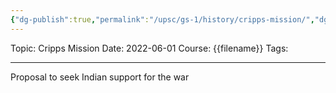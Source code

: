 ```yaml
---
{"dg-publish":true,"permalink":"/upsc/gs-1/history/cripps-mission/","dgHomeLink":true,"dgPassFrontmatter":false}
---
```


Topic: Cripps Mission
Date: 2022-06-01
Course: {{filename}}
Tags: 

---



Proposal to seek Indian support for the war
